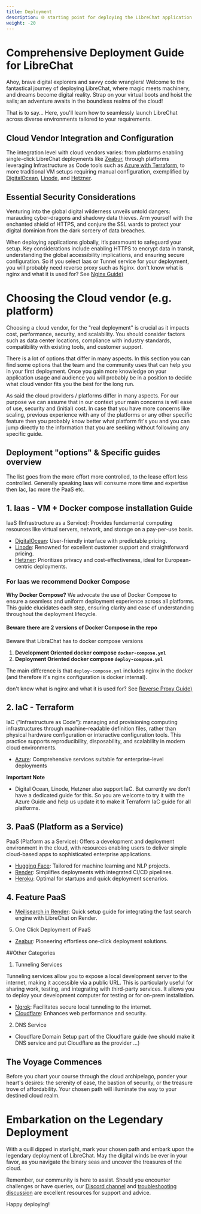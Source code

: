 ```yaml
---
title: Deployment
description: 🌐 starting point for deploying the LibreChat application across various environments and platforms.
weight: -20
---
```


# Comprehensive Deployment Guide for LibreChat

Ahoy, brave digital explorers and savvy code wranglers! Welcome to the fantastical journey of deploying LibreChat, where magic meets machinery, and dreams become digital reality. Strap on your virtual boots and hoist the sails; an adventure awaits in the boundless realms of the cloud!

That is to say... Here, you'll learn how to seamlessly launch LibreChat across diverse environments tailored to your requirements.

## Cloud Vendor Integration and Configuration

The integration level with cloud vendors varies: from platforms enabling single-click LibreChat deployments like [Zeabur](zeabur.md), through platforms leveraging Infrastructure as Code tools such as [Azure with Terraform](azure-terraform.md), to more traditional VM setups requiring manual configuration, exemplified by [DigitalOcean](digitalocean.md), [Linode](linode.md), and [Hetzner](hetzner_ubuntu.md).

## Essential Security Considerations

Venturing into the global digital wilderness unveils untold dangers: marauding cyber-dragons and shadowy data thieves. Arm yourself with the enchanted shield of HTTPS, and conjure the SSL wards to protect your digital dominion from the dark sorcery of data breaches.

When deploying applications globally, it’s paramount to safeguard your setup. Key considerations include enabling HTTPS to encrypt data in transit, understanding the global accessibility implications, and ensuring secure configuration. So if you select Iaas or Tunnel service for your deployment, you will probably need reverse proxy such as Nginx. don't know what is nginx and what it is used for? See [Nginx Guide)](nginx.md)

# Choosing the Cloud vendor (e.g. platform)

Choosing a cloud vendor, for the "real deployment" is crucial as it impacts cost, performance, security, and scalability. You should consider factors such as data center locations, compliance with industry standards, compatibility with existing tools, and customer support.

There is a lot of options that differ in many aspects. In this section you can find some options that the team and the community uses that can help you in your first deployment.
Once you gain more knowledge on your application usage and audience you will probably be in a position to decide what cloud vendor fits you the best for the long run.

As said the cloud providers / platforms differ in many aspects. For our purpose we can assume that in our context your main concerns is will ease of use, security and (initial) cost. In case that you have more concerns like scaling, previous experience with any of the platforms or any other specific feature then you probably know better what platform fit's you and you can jump directly to the information that you are seeking without following any specific guide.

## Deployment "options" & Specific guides overview

The list goes from the more effort more controlled, to the lease effort less controlled.
Generally speaking Iaas will consume more time and expertise then Iac, Iac more the PaaS etc.

## 1. Iaas - VM + Docker compose installation Guide

IaaS (Infrastructure as a Service): Provides fundamental computing resources like virtual servers, network, and storage on a pay-per-use basis.

- [DigitalOcean](digitalocean.md): User-friendly interface with predictable pricing.
- [Linode](linode.md): Renowned for excellent customer support and straightforward pricing.
- [Hetzner](hetzner_ubuntu.md): Prioritizes privacy and cost-effectiveness, ideal for European-centric deployments.

### For Iaas we recommend Docker Compose

**Why Docker Compose?** We advocate the use of Docker Compose to ensure a seamless and uniform deployment experience across all platforms. This guide elucidates each step, ensuring clarity and ease of understanding throughout the deployment lifecycle.

#### Beware there are 2 versions of Docker Compose in the repo

Beware that LibraChat has to docker compose versions

1. **Development Oriented docker compose `docker-compose.yml`**
2. **Deployment Oriented docker compose `deploy-compose.yml`**

The main difference is that `deploy-compose.yml` includes nginx in the docker (and therefore it's nginx configuration is docker internal).

don't know what is nginx and what it is used for? See [Reverse Proxy Guide)](nginx.md)

## 2. IaC - Terraform

IaC ("Infrastructure as Code"): managing and provisioning computing infrastructures through machine-readable definition files, rather than physical hardware configuration or interactive configuration tools. This practice supports reproducibility, disposability, and scalability in modern cloud environments.

- [Azure](azure-terraform.md): Comprehensive services suitable for enterprise-level deployments

**Important Note**

- Digital Ocean, Linode, Hetzner also support IaC. But currently we don't have a dedicated guide for this.
  So you are welcome to try it with the Azure Guide and help us update it to make it Terraform IaC guide for all platforms.

## 3. PaaS (Platform as a Service)

PaaS (Platform as a Service): Offers a development and deployment environment in the cloud, with resources enabling users to deliver simple cloud-based apps to sophisticated enterprise applications.

- [Hugging Face](huggingface.md): Tailored for machine learning and NLP projects.
- [Render](render.md): Simplifies deployments with integrated CI/CD pipelines.
- [Heroku](heroku.md): Optimal for startups and quick deployment scenarios.

## 4. Feature PaaS

- [Meilisearch in Render](meilisearch_in_render.md): Quick setup guide for integrating the fast search engine with LibreChat on Render.

5. One Click Deployment of PaaS

- [Zeabur](zeabur.md): Pioneering effortless one-click deployment solutions.

##Other Categories

1. Tunneling Services

Tunneling services allow you to expose a local development server to the internet, making it accessible via a public URL. This is particularly useful for sharing work, testing, and integrating with third-party services. It allows you to deploy your development computer for testing or for on-prem installation.

- [Ngrok](ngrok.md): Facilitates secure local tunneling to the internet.
- [Cloudflare](cloudflare.md): Enhances web performance and security.

2. DNS Service

- Cloudflare Domain Setup part of the Cloudflare guide (we should make it DNS service and put Cloudflare as the provider ...)

## The Voyage Commences

Before you chart your course through the cloud archipelago, ponder your heart's desires: the serenity of ease, the bastion of security, or the treasure trove of affordability. Your chosen path will illuminate the way to your destined cloud realm.

# Embarkation on the Legendary Deployment

With a quill dipped in starlight, mark your chosen path and embark upon the legendary deployment of LibreChat. May the digital winds be ever in your favor, as you navigate the binary seas and uncover the treasures of the cloud.

Remember, our community is here to assist. Should you encounter challenges or have queries, our [Discord channel](https://discord.librechat.ai) and [troubleshooting discussion](https://github.com/danny-avila/LibreChat/discussions/categories/troubleshooting) are excellent resources for support and advice.

Happy deploying!
